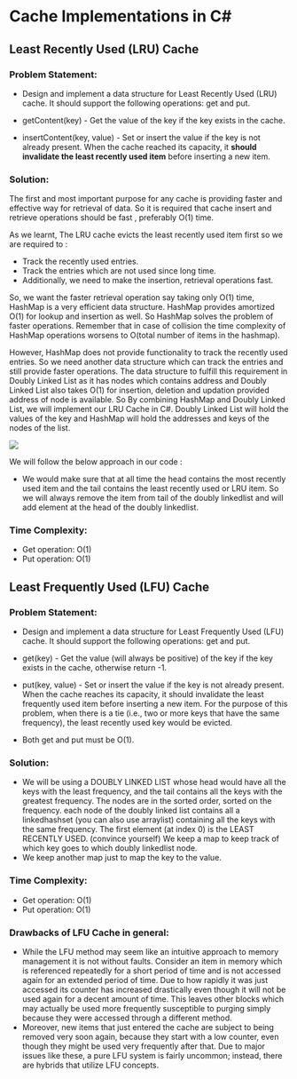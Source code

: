 # Cache Implementations in C#
## Least Recently Used (LRU) Cache
### Problem Statement:
- Design and implement a data structure for Least Recently Used (LRU) cache. It should support the following operations: get and put.

- getContent(key) - Get the value of the key if the key exists in the cache.

- insertContent(key, value) - Set or insert the value if the key is not already present. When the cache reached its capacity, it **should invalidate the least recently used item** before inserting a new item.

### Solution:
The first and most important purpose for any cache is providing faster and effective way for retrieval of data. So it is required that cache insert and retrieve operations should be fast , preferably O(1) time.

As we learnt, The LRU cache evicts the least recently used item first so we are required to :
- Track the recently used entries. 
- Track the entries which are not used since long time.
- Additionally, we need to make the insertion, retrieval operations fast.



So, we want the faster retrieval operation say taking only O(1) time, HashMap is a very efficient data structure. HashMap provides amortized O(1) for lookup and insertion as well. So HashMap solves the problem of faster operations. Remember that in case of collision the time complexity of HashMap operations worsens to O(total number of items in the hashmap).

However, HashMap does not provide functionality to track the recently used entries. So we need another data structure which can track the entries and still provide faster operations. The data structure to fulfill this requirement in Doubly Linked List as it has nodes which contains address and Doubly Linked List also takes O(1) for insertion, deletion and updation provided address of node is available. So By combining HashMap and Doubly Linked List, we will implement our LRU Cache in C#. Doubly Linked List will hold the values of the key and HashMap will hold the addresses and keys of the nodes of the list. 

![](https://thealgoristsblob.blob.core.windows.net/thealgoristsimages/lru.png)

We will follow the below approach in our code :
- We would make sure that at all time the head contains the most recently used item and the tail contains the least recently used or LRU item. So we will always remove the item from tail of the doubly linkedlist and will add element at the head of the doubly linkedlist.

### Time Complexity:
- Get operation: O(1)
- Put operation: O(1)


## Least Frequently Used (LFU) Cache
### Problem Statement:
- Design and implement a data structure for Least Frequently Used (LFU) cache. It should support the following operations: get and put.

- get(key) - Get the value (will always be positive) of the key if the key exists in the cache, otherwise return -1.

- put(key, value) - Set or insert the value if the key is not already present. When the cache reaches its capacity, it should invalidate the least frequently used item before inserting a new item. For the purpose of this problem, when there is a tie (i.e., two or more keys that have the same frequency), the least recently used key would be evicted.

- Both get and put must be O(1). 

### Solution:
- We will be using a DOUBLY LINKED LIST whose head would have all the keys with the least frequency, and the tail contains all the keys with the greatest frequency. The nodes are in the sorted order, sorted on the frequency. each node of the doubly linked list contains all a linkedhashset (you can also use arraylist) containing all the keys with the same frequency. The first element (at index 0) is the LEAST RECENTLY USED. (convince yourself) We keep a map to keep track of which key goes to which doubly linkedlist node.
- We keep another map just to map the key to the value. 

### Time Complexity:
- Get operation: O(1)
- Put operation: O(1) 

### Drawbacks of LFU Cache in general:
- While the LFU method may seem like an intuitive approach to memory management it is not without faults. Consider an item in memory which is referenced repeatedly for a short period of time and is not accessed again for an extended period of time. Due to how rapidly it was just accessed its counter has increased drastically even though it will not be used again for a decent amount of time. This leaves other blocks which may actually be used more frequently susceptible to purging simply because they were accessed through a different method.
- Moreover, new items that just entered the cache are subject to being removed very soon again, because they start with a low counter, even though they might be used very frequently after that. Due to major issues like these, a pure LFU system is fairly uncommon; instead, there are hybrids that utilize LFU concepts. 
